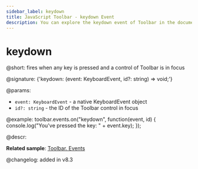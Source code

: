 ```yaml
---
sidebar_label: keydown
title: JavaScript Toolbar - keydown Event 
description: You can explore the keydown event of Toolbar in the documentation of the DHTMLX JavaScript UI library. Browse developer guides and API reference, try out code examples and live demos, and download a free 30-day evaluation version of DHTMLX Suite.
---
```


# keydown

@short: fires when any key is pressed and a control of Toolbar is in focus

@signature: {'keydown: (event: KeyboardEvent, id?: string) => void;'}

@params:
- `event: KeyboardEvent` - a native KeyboardEvent object
- `id?: string` - the ID of the Toolbar control in focus

@example:
toolbar.events.on("keydown", function(event, id) {
    console.log("You've pressed the key: " + event.key);
});

@descr:

**Related sample**: [Toolbar. Events](https://snippet.dhtmlx.com/xvak1p5y?tag=toolbar)

@changelog:
added in v8.3